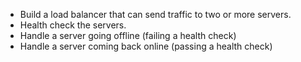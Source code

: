 
- Build a load balancer that can send traffic to two or more servers.
- Health check the servers.
- Handle a server going offline (failing a health check)
- Handle a server coming back online (passing a health check)
